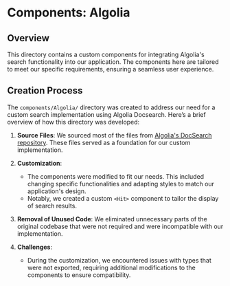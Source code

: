 # Components: Algolia

## Overview

This directory contains a custom components for integrating Algolia's search functionality into our application. The components here are tailored to meet our specific requirements, ensuring a seamless user experience.

## Creation Process

The `components/Algolia/` directory was created to address our need for a custom search implementation using Algolia Docsearch. Here’s a brief overview of how this directory was developed:

1. **Source Files**: We sourced most of the files from [Algolia's DocSearch repository](https://github.com/algolia/docsearch/tree/main/packages/docsearch-react/src). These files served as a foundation for our custom implementation.

2. **Customization**: 
   - The components were modified to fit our needs. This included changing specific functionalities and adapting styles to match our application's design.
   - Notably, we created a custom `<Hit>` component to tailor the display of search results.

3. **Removal of Unused Code**: We eliminated unnecessary parts of the original codebase that were not required and were incompatible with our implementation.

4. **Challenges**: 
   - During the customization, we encountered issues with types that were not exported, requiring additional modifications to the components to ensure compatibility.
